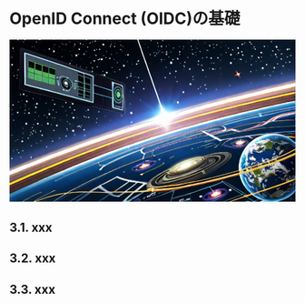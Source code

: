 # OpenID Connect (OIDC)の基礎

<!-- 画像サンプルとして -->

![thumbnail](./images/thumbnail.png)

## 3.1. xxx

## 3.2. xxx

## 3.3. xxx
